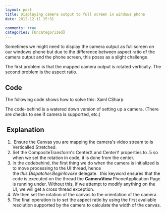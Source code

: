 ```yaml
---
layout: post
title: Displaying camera output to full screen in windows phone
date: 2012-12-11 15:31

comments: true
categories: [Uncategorized]
---
```

Sometimes we might need to display the camera output as full screen on our windows phone but due to the difference between aspect ratio of the camera output and the phone screen, this poses as a slight challenge.

The first problem is that the mapped camera output is rotated vertically. The second problem is the aspect ratio.
<h2>Code</h2>
The following code shows how to solve this:
Xaml
<script type="text/javascript" src="https://gist.github.com/4251768.js?file=CameraView.xaml"></script>CSharp<script type="text/javascript" src="https://gist.github.com/4259012.js?file=CameraView.cs"></script>

The code-behind is a watered down version of setting up a camera. (There are checks to see if camera is supported, etc.)
<h2> Explanation</h2>
<ol>
	<li> Ensure the Canvas you are mapping the camera's video stream to is Verticalled Stretched.</li>
	<li>Set the CompositeTransform's CenterX and CenterY properties to .5 so when we set the rotation in code, it is done from the center.</li>
	<li>In the codebehind, the first thing we do when the camera is initialized is to move processing to the UI thread, hence the <em>this.Dispatcher.BeginInvoke </em>delegate.  <em>this </em>keyword ensures that the code is executed on the thread the <strong>CameraView </strong>PhoneApplication Page is running under. Without this, if we attempt to modify anything on the UI, we will get a cross thread exception.</li>
	<li>We then set the rotation of the canvas to the orientation of the camera.</li>
	<li>The final operation is to set the aspect ratio by using the first available resolution supported by the camera to calculate the width of the canvas.</li>
</ol>
